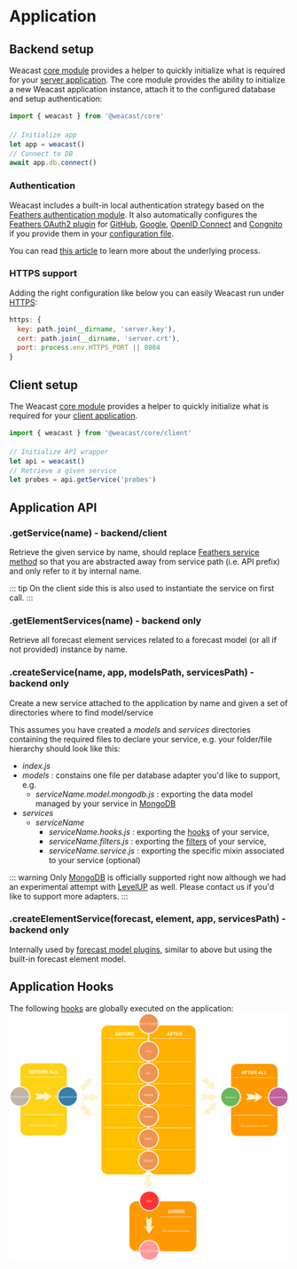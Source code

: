 # Application

## Backend setup

Weacast [core module](https://github.com/weacast/weacast) provides a helper to quickly initialize what is required for your [server application](https://docs.feathersjs.com/api/application.html). The core module provides the ability to initialize a new Weacast application instance, attach it to the configured database and setup authentication:

```javascript
import { weacast } from '@weacast/core'

// Initialize app
let app = weacast()
// Connect to DB
await app.db.connect()
```

### Authentication

Weacast includes a built-in local authentication strategy based on the [Feathers authentication module](https://docs.feathersjs.com/api/authentication/server.html). It also automatically configures the [Feathers OAuth2 plugin](https://docs.feathersjs.com/api/authentication/oauth2.html) for [GitHub](https://github.com/jaredhanson/passport-github), [Google](https://github.com/jaredhanson/passport-google-oauth2), [OpenID Connect](https://github.com/kalisio/passport-openidconnect) and [Congnito](https://github.com/bainweb/passport-oauth2-cognito) if you provide them in your [configuration file](./../guides/basics.md#configuring).

You can read [this article](https://blog.feathersjs.com/how-to-setup-oauth-flow-with-featherjs-522bdecb10a8) to learn more about the underlying process.

### HTTPS support

Adding the right configuration like below you can easily Weacast run under [HTTPS](https://docs.feathersjs.com/api/express.html#https):
```javascript
https: {
  key: path.join(__dirname, 'server.key'),
  cert: path.join(__dirname, 'server.crt'),
  port: process.env.HTTPS_PORT || 8084
}
```

## Client setup

The Weacast [core module](https://github.com/weacast/weacast) provides a helper to quickly initialize what is required for your [client application](https://docs.feathersjs.com/api/client.html).

```javascript
import { weacast } from '@weacast/core/client'

// Initialize API wrapper
let api = weacast()
// Retrieve a given service
let probes = api.getService('probes')
```

## Application API

### .getService(name) - backend/client

Retrieve the given service by name, should replace [Feathers service method](https://docs.feathersjs.com/api/application.html#servicepath) so that you are abstracted away from service path (i.e. API prefix) and only refer to it by internal name.

::: tip
On the client side this is also used to instantiate the service on first call.
:::

### .getElementServices(name) - backend only

Retrieve all forecast element services related to a forecast model (or all if not provided) instance by name.

### .createService(name, app, modelsPath, servicesPath) - backend only

Create a new service attached to the application by name and given a set of directories where to find model/service

This assumes you have created a *models* and *services* directories containing the required files to declare your service, e.g. your folder/file hierarchy should look like this:
* *index.js*
* *models* : constains one file per database adapter you'd like to support, e.g.
  * *serviceName.model.mongodb.js* : exporting the data model managed by your service in [MongoDB](https://docs.feathersjs.com/api/databases/mongodb.html)
* *services*
  * *serviceName*
    * *serviceName.hooks.js* : exporting the [hooks](https://docs.feathersjs.com/api/hooks.html) of your service, 
    * *serviceName.filters.js* : exporting the [filters](https://docs.feathersjs.com/api/events.html#event-filtering) of your service, 
    * *serviceName.service.js* : exporting the specific mixin associated to your service (optional)
    
::: warning
Only [MongoDB](https://docs.feathersjs.com/api/databases/mongodb.html) is officially supported right now although we had an experimental attempt with [LevelUP](https://github.com/feathersjs/feathers-levelup) as well. Please contact us if you'd like to support more adapters.
:::
  
### .createElementService(forecast, element, app, servicesPath) - backend only

Internally used by [forecast model plugins](./plugin.md), similar to above but using the built-in forecast element model.

## Application Hooks

The following [hooks](./hooks.md) are globally executed on the application:
![Application hooks](./../assets/application-hooks.svg)
